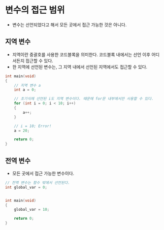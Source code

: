# 변수의 접근 범위
- 변수는 선언되었다고 해서 모든 곳에서 접근 가능한 것은 아니다.
## 지역 변수
- 지역이란 중괄호를 사용한 코드블록을 의미한다. 코드블록 내에서는 선언 이후 어디서든지 접근할 수 있다.
- 한 지역에 선언된 변수는, 그 지역 내에서 선언된 지역에서도 접근할 수 있다.

```cpp
int main(void)
{
    // 지역 변수 a
    int a = 0;

    // 초기식에 선언된 i도 지역 변수이다. 때문에 for문 내부에서만 사용할 수 있다.
    for (int i = 0; i < 10; i++)
    {
        a++;
    }

    // i = 10; Error!
    a = 20;

    return 0;
}
```

## 전역 변수
- 모든 곳에서 접근 가능한 변수이다.

```cpp
// 전역 변수는 함수 밖에서 선언된다.
int global_var = 0;


int main(void)
{
    global_var = 10;

    return 0;
}
```